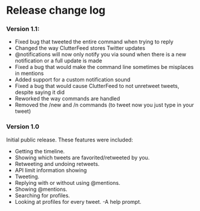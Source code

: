 # **Release change log**

### Version 1.1:
- Fixed bug that tweeted the entire command when trying to reply
- Changed the way ClutterFeed stores Twitter updates
- @notifications will now only notify you via sound when there is a new notification or a full update is made
- Fixed a bug that would make the command line sometimes be misplaces in mentions
- Added support for a custom notification sound
- Fixed a bug that would cause ClutterFeed to not unretweet tweets, despite saying it did
- Reworked the way commands are handled
- Removed the /new and /n commands (to tweet now you just type in your tweet)

### Version 1.0
Initial public release.
These features were included:

- Getting the timeline.
- Showing which tweets are favorited/retweeted by you.
- Retweeting and undoing retweets.
- API limit information showing
- Tweeting.
- Replying with or without using @mentions.
- Showing @mentions.
- Searching for profiles.
- Looking at profiles for every tweet.
-A help prompt.

